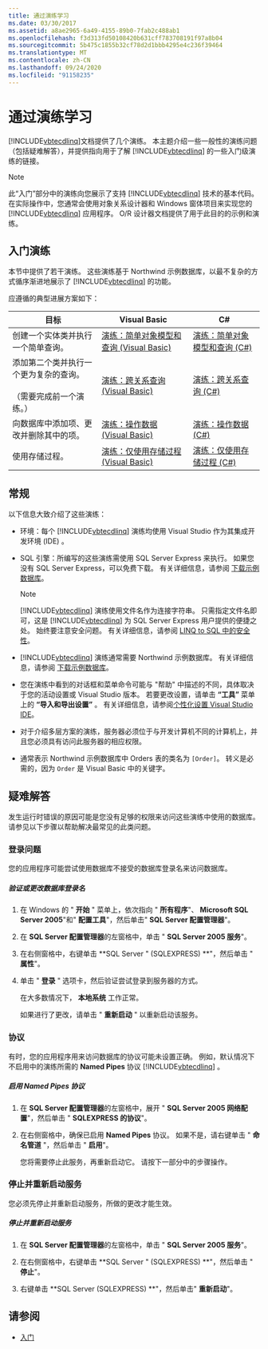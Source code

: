 ```yaml
---
title: 通过演练学习
ms.date: 03/30/2017
ms.assetid: a8ae2965-6a49-4155-89b0-7fab2c488ab1
ms.openlocfilehash: f3d313fd50108420b631cff783708191f97a8b04
ms.sourcegitcommit: 5b475c1855b32cf78d2d1bbb4295e4c236f39464
ms.translationtype: MT
ms.contentlocale: zh-CN
ms.lasthandoff: 09/24/2020
ms.locfileid: "91158235"
---
```

# <a name="learning-by-walkthroughs"></a>通过演练学习

[!INCLUDE[vbtecdlinq](../../../../../../includes/vbtecdlinq-md.md)]文档提供了几个演练。 本主题介绍一些一般性的演练问题（包括疑难解答），并提供指向用于了解 [!INCLUDE[vbtecdlinq](../../../../../../includes/vbtecdlinq-md.md)] 的一些入门级演练的链接。  
  
> [!NOTE]
> 此“入门”部分中的演练向您展示了支持 [!INCLUDE[vbtecdlinq](../../../../../../includes/vbtecdlinq-md.md)] 技术的基本代码。 在实际操作中，您通常会使用对象关系设计器和 Windows 窗体项目来实现您的 [!INCLUDE[vbtecdlinq](../../../../../../includes/vbtecdlinq-md.md)] 应用程序。 O/R 设计器文档提供了用于此目的的示例和演练。  
  
## <a name="getting-started-walkthroughs"></a>入门演练  

 本节中提供了若干演练。 这些演练基于 Northwind 示例数据库，以最不复杂的方式循序渐进地展示了 [!INCLUDE[vbtecdlinq](../../../../../../includes/vbtecdlinq-md.md)] 的功能。  
  
 应遵循的典型进展方案如下：  
  
|目标|Visual Basic|C#|  
|---------------|------------------|---------|  
|创建一个实体类并执行一个简单查询。|[演练：简单对象模型和查询 (Visual Basic)](walkthrough-simple-object-model-and-query-visual-basic.md)|[演练：简单对象模型和查询 (C#)](walkthrough-simple-object-model-and-query-csharp.md)|  
|添加第二个类并执行一个更为复杂的查询。<br /><br /> （需要完成前一个演练。）|[演练：跨关系查询 (Visual Basic)](walkthrough-querying-across-relationships-visual-basic.md)|[演练：跨关系查询 (C#)](walkthrough-querying-across-relationships-csharp.md)|  
|向数据库中添加项、更改并删除其中的项。|[演练：操作数据 (Visual Basic)](walkthrough-manipulating-data-visual-basic.md)|[演练：操作数据 (C#)](walkthrough-manipulating-data-csharp.md)|  
|使用存储过程。|[演练：仅使用存储过程 (Visual Basic)](walkthrough-using-only-stored-procedures-visual-basic.md)|[演练：仅使用存储过程 (C#)](walkthrough-using-only-stored-procedures-csharp.md)|  
  
## <a name="general"></a>常规  

 以下信息大致介绍了这些演练：  
  
- 环境：每个 [!INCLUDE[vbtecdlinq](../../../../../../includes/vbtecdlinq-md.md)] 演练均使用 Visual Studio 作为其集成开发环境 (IDE) 。  
  
- SQL 引擎：所编写的这些演练需使用 SQL Server Express 来执行。 如果您没有 SQL Server Express，可以免费下载。 有关详细信息，请参阅 [下载示例数据库](downloading-sample-databases.md)。  
  
    > [!NOTE]
    > [!INCLUDE[vbtecdlinq](../../../../../../includes/vbtecdlinq-md.md)] 演练使用文件名作为连接字符串。 只需指定文件名即可，这是 [!INCLUDE[vbtecdlinq](../../../../../../includes/vbtecdlinq-md.md)] 为 SQL Server Express 用户提供的便捷之处。 始终要注意安全问题。 有关详细信息，请参阅 [LINQ to SQL 中的安全性](security-in-linq-to-sql.md)。  
  
- [!INCLUDE[vbtecdlinq](../../../../../../includes/vbtecdlinq-md.md)] 演练通常需要 Northwind 示例数据库。 有关详细信息，请参阅 [下载示例数据库](downloading-sample-databases.md)。  
  
- 您在演练中看到的对话框和菜单命令可能与 "帮助" 中描述的不同，具体取决于您的活动设置或 Visual Studio 版本。 若要更改设置，请单击 **“工具”** 菜单上的 **“导入和导出设置”** 。 有关详细信息，请参阅[个性化设置 Visual Studio IDE](/visualstudio/ide/personalizing-the-visual-studio-ide)。  
  
- 对于介绍多层方案的演练，服务器必须位于与开发计算机不同的计算机上，并且您必须具有访问此服务器的相应权限。  
  
- 通常表示 Northwind 示例数据库中 Orders 表的类名为 `[Order]`。 转义是必需的，因为 `Order` 是 Visual Basic 中的关键字。  
  
## <a name="troubleshooting"></a>疑难解答  

 发生运行时错误的原因可能是您没有足够的权限来访问这些演练中使用的数据库。 请参见以下步骤以帮助解决最常见的此类问题。  
  
### <a name="log-on-issues"></a>登录问题  

 您的应用程序可能尝试使用数据库不接受的数据库登录名来访问数据库。  
  
##### <a name="to-verify-or-change-the-database-log-on"></a>验证或更改数据库登录名  
  
1. 在 Windows 的 " **开始** " 菜单上，依次指向 " **所有程序**"、 **Microsoft SQL Server 2005**"和" **配置工具**"，然后单击" **SQL Server 配置管理器**"。  
  
2. 在 **SQL Server 配置管理器**的左窗格中，单击 " **SQL Server 2005 服务**"。  
  
3. 在右侧窗格中，右键单击 **SQL Server " (SQLEXPRESS) **"，然后单击 " **属性**"。  
  
4. 单击 " **登录** " 选项卡，然后验证尝试登录到服务器的方式。  
  
     在大多数情况下， **本地系统** 工作正常。  
  
     如果进行了更改，请单击 " **重新启动** " 以重新启动该服务。  
  
### <a name="protocols"></a>协议  

 有时，您的应用程序用来访问数据库的协议可能未设置正确。 例如，默认情况下不启用中的演练所需的 **Named Pipes** 协议 [!INCLUDE[vbtecdlinq](../../../../../../includes/vbtecdlinq-md.md)] 。  
  
##### <a name="to-enable-the-named-pipes-protocol"></a>启用 Named Pipes 协议  
  
1. 在 **SQL Server 配置管理器**的左窗格中，展开 " **SQL Server 2005 网络配置**"，然后单击 " **SQLEXPRESS 的协议**"。  
  
2. 在右侧窗格中，确保已启用 **Named Pipes** 协议。 如果不是，请右键单击 " **命名管道** "，然后单击 " **启用**"。  
  
     您将需要停止此服务，再重新启动它。 请按下一部分中的步骤操作。  
  
### <a name="stopping-and-restarting-the-service"></a>停止并重新启动服务  

 您必须先停止并重新启动服务，所做的更改才能生效。  
  
##### <a name="to-stop-and-restart-the-service"></a>停止并重新启动服务  
  
1. 在 **SQL Server 配置管理器**的左窗格中，单击 " **SQL Server 2005 服务**"。  
  
2. 在右侧窗格中，右键单击 **SQL Server " (SQLEXPRESS) **"，然后单击 " **停止**"。  
  
3. 右键单击 **SQL Server (SQLEXPRESS) **"，然后单击" **重新启动**"。  
  
## <a name="see-also"></a>请参阅

- [入门](getting-started.md)
